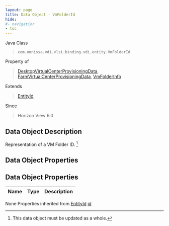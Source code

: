 ```yaml
---
layout: page
title: Data Object - VmFolderId
hide:
#- navigation
- toc
---
```








Java Class
> `com.omnissa.vdi.vlsi.binding.vdi.entity.VmFolderId`

Property of
> [DesktopVirtualCenterProvisioningData](vdi.resources.Desktop.VirtualCenterProvisioningData.md#field_detail), [FarmVirtualCenterProvisioningData](vdi.resources.Farm.VirtualCenterProvisioningData.md#field_detail), [VmFolderInfo](vdi.utils.virtualcenter.VmFolder.VmFolderInfo.md#field_detail)

Extends
> [EntityId](vdi.EntityId.md)

Since
> Horizon View 6.0


## Data Object Description

Representation of a VM Folder ID.
 [^167]



## Data Object Properties

## Data Object Properties

 Name | Type | Description
:---|:---:|:---
None
Properties inherited from [EntityId](vdi.EntityId.md)
[id](vdi.EntityId.md#id)


 


[^167]: This data object must be updated as a whole.